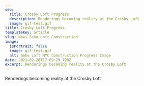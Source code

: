 ```yaml
---
seo:
  title: Crosby Loft Progress
  description: Renderings becoming reality at the Crosby Loft
  image: gif-test.gif
title: Crosby Loft Progress
templateKey: article
slug: News-Soho-Loft-Construction
image:
  isPortrait: false
  image: gif-test.gif
  alt: Soho Loft NYC Construction Progress Image
date: 2021-02-28T17:09:29.790Z
excerpt: Renderings becoming reality at the Crosby Loft
---
```

Renderings becoming reality at the Crosby Loft